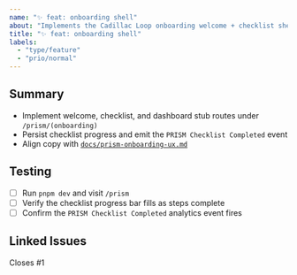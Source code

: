 ```yaml
---
name: "✨ feat: onboarding shell"
about: "Implements the Cadillac Loop onboarding welcome + checklist shell."
title: "✨ feat: onboarding shell"
labels:
  - "type/feature"
  - "prio/normal"
---
```


## Summary
- Implement welcome, checklist, and dashboard stub routes under `/prism/(onboarding)`
- Persist checklist progress and emit the `PRISM Checklist Completed` event
- Align copy with [`docs/prism-onboarding-ux.md`](../../docs/prism-onboarding-ux.md)

## Testing
- [ ] Run `pnpm dev` and visit `/prism`
- [ ] Verify the checklist progress bar fills as steps complete
- [ ] Confirm the `PRISM Checklist Completed` analytics event fires

## Linked Issues
Closes #1
